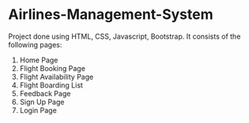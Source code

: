 # Airlines-Management-System
Project done using HTML, CSS, Javascript, Bootstrap.
It consists of the following pages:
1. Home Page
2. Flight Booking Page
3. Flight Availability Page
4. Flight Boarding List
5. Feedback Page
6. Sign Up Page
7. Login Page
